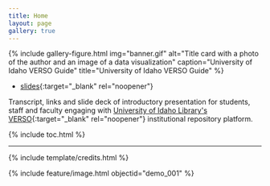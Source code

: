 ```yaml
---
title: Home
layout: page
gallery: true
---
```


{% include gallery-figure.html img="banner.gif" alt="Title card with a photo of the author and an image of a data visualization" caption="University of Idaho VERSO Guide" title="University of Idaho VERSO Guide" %}

- [slides](https://indd.adobe.com/view/ff58330e-d569-4def-826f-e9cc7d0653ad){:target="_blank" rel="noopener"}

Transcript, links and slide deck of introductory presentation for students, staff and faculty engaging with [University of Idaho Library's VERSO](https://www.lib.uidaho.edu/verso/){:target="_blank" rel="noopener"} institutional repository platform. 

{% include toc.html %}

------

{% include template/credits.html %}

{% include feature/image.html objectid="demo_001" %}
